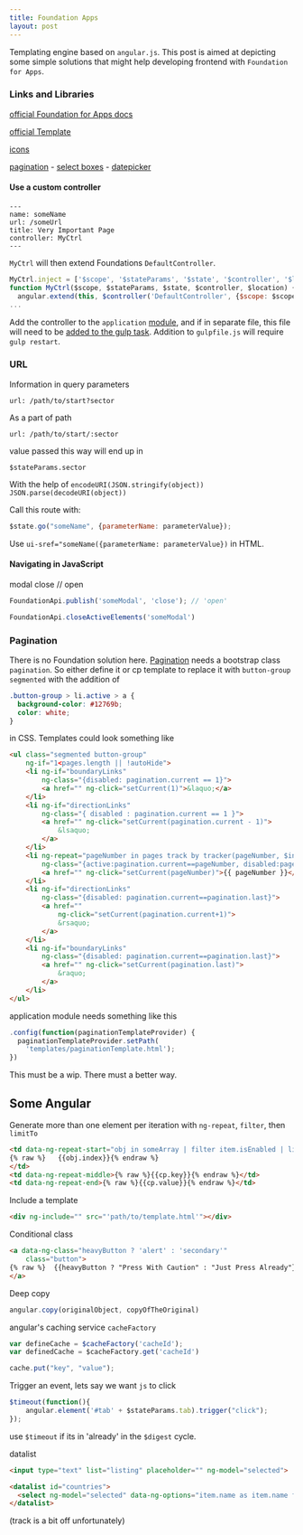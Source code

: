 ```yaml
---
title: Foundation Apps
layout: post
---
```

Templating engine based on `angular.js`. This post is aimed at depicting some simple solutions that might help developing frontend with `Foundation for Apps`.

### Links and Libraries

[official Foundation for Apps docs](http://foundation.zurb.com/apps/docs/#!/)

[official Template](https://github.com/zurb/foundation-apps-template/tree/v1.1.0)

[icons](http://fortawesome.github.io/Font-Awesome/icons/)

[pagination](https://github.com/michaelbromley/angularUtils/tree/master/src/directives/pagination) - 
[select boxes](https://github.com/angular-ui/ui-select) -
[datepicker](https://github.com/Eonasdan/bootstrap-datetimepicker)


#### Use a custom controller

    ---
    name: someName
    url: /someUrl
    title: Very Important Page
    controller: MyCtrl
    ---

`MyCtrl` will then extend Foundations `DefaultController`.

```javascript
MyCtrl.inject = ['$scope', '$stateParams', '$state', '$controller', '$location'];
function MyCtrl($scope, $stateParams, $state, $controller, $location) {
  angular.extend(this, $controller('DefaultController', {$scope: $scope, $stateParams: $stateParams, $state: $state}))
...
```

Add the controller to the `application` [module](https://github.com/zurb/foundation-apps-template/blob/v1.1.0/client/assets/js/app.js#L4),
and if in separate file, this file will need to be
[added to the gulp task](https://github.com/zurb/foundation-apps-template/blob/v1.1.0/gulpfile.js#L47).
Addition to `gulpfile.js` will require `gulp restart`.

### URL

Information in query parameters

    url: /path/to/start?sector

As a part of path

    url: /path/to/start/:sector

value passed this way will end up in

    $stateParams.sector

With the help of `encodeURI(JSON.stringify(object))` `JSON.parse(decodeURI(object))`

Call this route with: 

```javascript
$state.go("someName", {parameterName: parameterValue});
```

Use `ui-sref="someName({parameterName: parameterValue})` in HTML.


#### Navigating in JavaScript

modal close // open

```javascript
FoundationApi.publish('someModal', 'close'); // 'open'

FoundationApi.closeActiveElements('someModal')
```

### Pagination

There is no Foundation solution here. [Pagination](https://github.com/michaelbromley/angularUtils/tree/master/src/directives/pagination) needs a bootstrap class `pagination`.
So either define it or cp template to replace it with `button-group segmented` with the addition of

```css
.button-group > li.active > a {
  background-color: #12769b;
  color: white;
}
```

in CSS. Templates could look something like

```html
<ul class="segmented button-group"
    ng-if="1<pages.length || !autoHide">
    <li ng-if="boundaryLinks"
        ng-class="{disabled: pagination.current == 1}">
        <a href="" ng-click="setCurrent(1)">&laquo;</a>
    </li>
    <li ng-if="directionLinks"
        ng-class="{ disabled : pagination.current == 1 }">
        <a href="" ng-click="setCurrent(pagination.current - 1)">
            &lsaquo;
        </a>
    </li>
    <li ng-repeat="pageNumber in pages track by tracker(pageNumber, $index)"
        ng-class="{active:pagination.current==pageNumber, disabled:pageNumber=='...'}">
        <a href="" ng-click="setCurrent(pageNumber)">{{ pageNumber }}</a>
    </li>
    <li ng-if="directionLinks"
        ng-class="{disabled: pagination.current==pagination.last}">
        <a href=""
            ng-click="setCurrent(pagination.current+1)">
            &rsaquo;
        </a>
    </li>
    <li ng-if="boundaryLinks"
        ng-class="{disabled: pagination.current==pagination.last}">
        <a href="" ng-click="setCurrent(pagination.last)">
            &raquo;
        </a>
    </li>
</ul>
```

application module needs something like this

```javascript
.config(function(paginationTemplateProvider) {
  paginationTemplateProvider.setPath(
    'templates/paginationTemplate.html');
})
```

This must be a wip. There must a better way.

## Some Angular

Generate more than one element per iteration with `ng-repeat`, `filter`, then `limitTo`

```html
<td data-ng-repeat-start="obj in someArray | filter item.isEnabled | limitTo:3">
{% raw %}   {{obj.index}}{% endraw %}
</td>
<td data-ng-repeat-middle>{% raw %}{{cp.key}}{% endraw %}</td>
<td data-ng-repeat-end>{% raw %}{{cp.value}}{% endraw %}</td>
```

Include a template

```html
<div ng-include="" src="'path/to/template.html'"></div>
```

Conditional class

```html
<a data-ng-class="heavyButton ? 'alert' : 'secondary'"
    class="button">
{% raw %}  {{heavyButton ? "Press With Caution" : "Just Press Already"}}{% endraw %}
</a>
```

Deep copy

```javascript
angular.copy(originalObject, copyOfTheOriginal)
```

angular's caching service `cacheFactory`

```javascript
var defineCache = $cacheFactory('cacheId');
var definedCache = $cacheFactory.get('cacheId')

cache.put("key", "value");
```

Trigger an event, lets say we want `js` to click 

```js
$timeout(function(){
    angular.element('#tab' + $stateParams.tab).trigger("click");
});
```

use `$timeout` if its in 'already' in the `$digest` cycle.

datalist

```html
<input type="text" list="listing" placeholder="" ng-model="selected">

<datalist id="countries">
  <select ng-model="selected" data-ng-options="item.name as item.name for item in listing track by item.name"></select>
</datalist>
```

(track is a bit off unfortunately)
